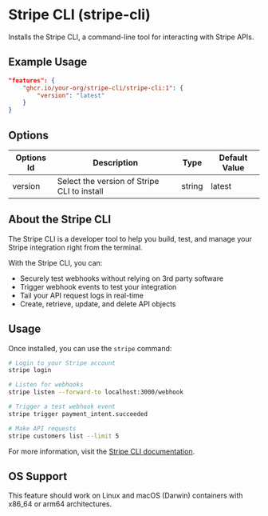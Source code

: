 # Stripe CLI (stripe-cli)

Installs the Stripe CLI, a command-line tool for interacting with Stripe APIs.

## Example Usage

```json
"features": {
    "ghcr.io/your-org/stripe-cli/stripe-cli:1": {
        "version": "latest"
    }
}
```

## Options

| Options Id | Description | Type | Default Value |
|-----|-----|-----|-----|
| version | Select the version of Stripe CLI to install | string | latest |

## About the Stripe CLI

The Stripe CLI is a developer tool to help you build, test, and manage your Stripe integration right from the terminal.

With the Stripe CLI, you can:
- Securely test webhooks without relying on 3rd party software
- Trigger webhook events to test your integration
- Tail your API request logs in real-time
- Create, retrieve, update, and delete API objects

## Usage

Once installed, you can use the `stripe` command:

```bash
# Login to your Stripe account
stripe login

# Listen for webhooks
stripe listen --forward-to localhost:3000/webhook

# Trigger a test webhook event
stripe trigger payment_intent.succeeded

# Make API requests
stripe customers list --limit 5
```

For more information, visit the [Stripe CLI documentation](https://stripe.com/docs/stripe-cli).

## OS Support

This feature should work on Linux and macOS (Darwin) containers with x86_64 or arm64 architectures.

